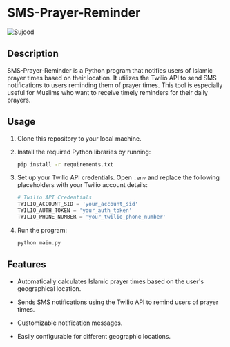 # SMS-Prayer-Reminder

![Sujood](https://media.istockphoto.com/id/953738536/vector/man-praying-on-knees-communicating-with-god-with-eyes-closed.jpg?s=612x612&w=0&k=20&c=pNh3_egftWMheFUieUtYEGybUjbBIMuqeMzBuyjY8WU=)

## Description

SMS-Prayer-Reminder is a Python program that notifies users of Islamic prayer times based on their location. It utilizes the Twilio API to send SMS notifications to users reminding them of prayer times. This tool is especially useful for Muslims who want to receive timely reminders for their daily prayers.

## Usage

1. Clone this repository to your local machine.

2. Install the required Python libraries by running:

    ```bash
    pip install -r requirements.txt
    ```

3. Set up your Twilio API credentials. Open `.env` and replace the following placeholders with your Twilio account details:

    ```python
    # Twilio API Credentials
    TWILIO_ACCOUNT_SID = 'your_account_sid'
    TWILIO_AUTH_TOKEN = 'your_auth_token'
    TWILIO_PHONE_NUMBER = 'your_twilio_phone_number'
    ```

4. Run the program:

    ```bash
    python main.py
    ```

## Features

- Automatically calculates Islamic prayer times based on the user's geographical location.

- Sends SMS notifications using the Twilio API to remind users of prayer times.

- Customizable notification messages.

- Easily configurable for different geographic locations.
